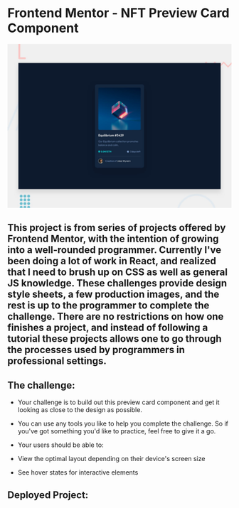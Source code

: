 # Frontend Mentor - NFT Preview Card Component

![Design preview for the NFT preview card component coding challenge](./design/desktop-preview.jpg)

## This project is from series of projects offered by Frontend Mentor, with the intention of growing into a well-rounded programmer. Currently I've been doing a lot of work in React, and realized that I need to brush up on CSS as well as general JS knowledge. These challenges provide design style sheets, a few production images, and the rest is up to the programmer to complete the challenge. There are no restrictions on how one finishes a project, and instead of following a tutorial these projects allows one to go through the processes used by programmers in professional settings. 

## The challenge:

- Your challenge is to build out this preview card component and get it looking as close to the design as possible.
- You can use any tools you like to help you complete the challenge. So if you've got something you'd like to practice, feel free to give it a go.
- Your users should be able to:

- View the optimal layout depending on their device's screen size
- See hover states for interactive elements

## Deployed Project: 
